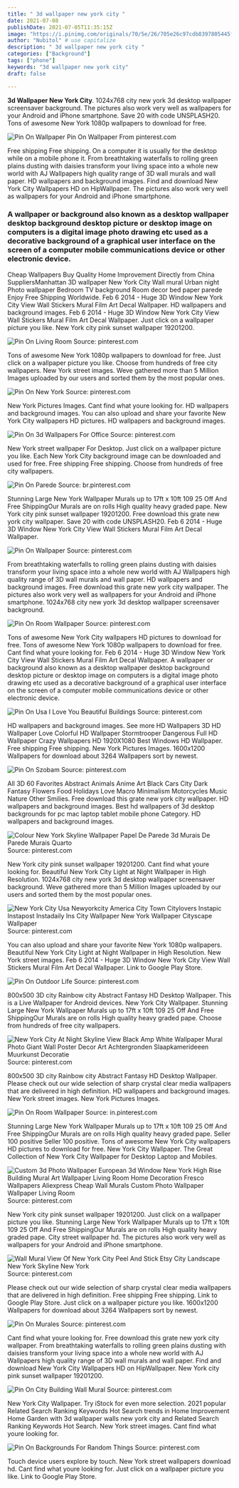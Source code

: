 ```yaml
---
title: " 3d wallpaper new york city "
date: 2021-07-08
publishDate: 2021-07-05T11:35:15Z
image: "https://i.pinimg.com/originals/70/5e/26/705e26c97cdb8397805445fe2fbf5b40.jpg"
author: "Nubitol" # use capitalize
description: " 3d wallpaper new york city "
categories: ["Background"]
tags: ["phone"]
keywords: "3d wallpaper new york city"
draft: false

---
```



**3d Wallpaper New York City**. 1024x768 city new york 3d desktop wallpaper screensaver background. The pictures also work very well as wallpapers for your Android and iPhone smartphone. Save 20 with code UNSPLASH20. Tons of awesome New York 1080p wallpapers to download for free.

![Pin On Wallpaper](https://i.pinimg.com/originals/07/06/2c/07062c467bc1353e6cba63558bb90129.jpg "Pin On Wallpaper")
Pin On Wallpaper From pinterest.com


Free shipping Free shipping. On a computer it is usually for the desktop while on a mobile phone it. From breathtaking waterfalls to rolling green plains dusting with daisies transform your living space into a whole new world with AJ Wallpapers high quality range of 3D wall murals and wall paper. HD wallpapers and background images. Find and download New York City Wallpapers HD on HipWallpaper. The pictures also work very well as wallpapers for your Android and iPhone smartphone.

### A wallpaper or background also known as a desktop wallpaper desktop background desktop picture or desktop image on computers is a digital image photo drawing etc used as a decorative background of a graphical user interface on the screen of a computer mobile communications device or other electronic device.

Cheap Wallpapers Buy Quality Home Improvement Directly from China SuppliersManhattan 3D wallpaper New York City Wall mural Urban night Photo wallpaper Bedroom TV background Room decor bed paper parede Enjoy Free Shipping Worldwide. Feb 6 2014 - Huge 3D Window New York City View Wall Stickers Mural Film Art Decal Wallpaper. HD wallpapers and background images. Feb 6 2014 - Huge 3D Window New York City View Wall Stickers Mural Film Art Decal Wallpaper. Just click on a wallpaper picture you like. New York city pink sunset wallpaper 19201200.


![Pin On Living Room](https://i.pinimg.com/originals/00/c6/68/00c668a9180557c93025082096629085.jpg "Pin On Living Room")
Source: pinterest.com

Tons of awesome New York 1080p wallpapers to download for free. Just click on a wallpaper picture you like. Choose from hundreds of free city wallpapers. New York street images. Weve gathered more than 5 Million Images uploaded by our users and sorted them by the most popular ones.

![Pin On New York](https://i.pinimg.com/originals/6f/3c/be/6f3cbebdc0ec1f5652a9803d8e80e62f.jpg "Pin On New York")
Source: pinterest.com

New York Pictures Images. Cant find what youre looking for. HD wallpapers and background images. You can also upload and share your favorite New York City wallpapers HD pictures. HD wallpapers and background images.

![Pin On 3d Wallpapers For Office](https://i.pinimg.com/originals/4a/c6/03/4ac6036d82bc45d855c35257d0d40d80.jpg "Pin On 3d Wallpapers For Office")
Source: pinterest.com

New York street wallpaper For Desktop. Just click on a wallpaper picture you like. Each New York City background image can be downloaded and used for free. Free shipping Free shipping. Choose from hundreds of free city wallpapers.

![Pin On Parede](https://i.pinimg.com/originals/8b/f4/e2/8bf4e2b0496f40ced192a202127d50b3.jpg "Pin On Parede")
Source: br.pinterest.com

Stunning Large New York Wallpaper Murals up to 17ft x 10ft 109 25 Off And Free ShippingOur Murals are on rolls High quality heavy graded pape. New York city pink sunset wallpaper 19201200. Free download this grate new york city wallpaper. Save 20 with code UNSPLASH20. Feb 6 2014 - Huge 3D Window New York City View Wall Stickers Mural Film Art Decal Wallpaper.

![Pin On Wallpaper](https://i.pinimg.com/originals/07/06/2c/07062c467bc1353e6cba63558bb90129.jpg "Pin On Wallpaper")
Source: pinterest.com

From breathtaking waterfalls to rolling green plains dusting with daisies transform your living space into a whole new world with AJ Wallpapers high quality range of 3D wall murals and wall paper. HD wallpapers and background images. Free download this grate new york city wallpaper. The pictures also work very well as wallpapers for your Android and iPhone smartphone. 1024x768 city new york 3d desktop wallpaper screensaver background.

![Pin On Room Wallpaper](https://i.pinimg.com/originals/e2/65/55/e26555e15b5a9cb989e4900adfc591a0.jpg "Pin On Room Wallpaper")
Source: pinterest.com

Tons of awesome New York City wallpapers HD pictures to download for free. Tons of awesome New York 1080p wallpapers to download for free. Cant find what youre looking for. Feb 6 2014 - Huge 3D Window New York City View Wall Stickers Mural Film Art Decal Wallpaper. A wallpaper or background also known as a desktop wallpaper desktop background desktop picture or desktop image on computers is a digital image photo drawing etc used as a decorative background of a graphical user interface on the screen of a computer mobile communications device or other electronic device.

![Pin On Usa I Love You Beautiful Buildings](https://i.pinimg.com/originals/0a/a5/62/0aa56245916604ee8545dd381a945650.jpg "Pin On Usa I Love You Beautiful Buildings")
Source: pinterest.com

HD wallpapers and background images. See more HD Wallpapers 3D HD Wallpaper Love Colorful HD Wallpaper Stormtrooper Dangerous Full HD Wallpaper Crazy Wallpapers HD 1920X1080 Best Windows HD Wallpaper. Free shipping Free shipping. New York Pictures Images. 1600x1200 Wallpapers for download about 3264 Wallpapers sort by newest.

![Pin On Szobam](https://i.pinimg.com/originals/14/4d/b4/144db42cba8117a1941ad1a52453eafe.jpg "Pin On Szobam")
Source: pinterest.com

All 3D 60 Favorites Abstract Animals Anime Art Black Cars City Dark Fantasy Flowers Food Holidays Love Macro Minimalism Motorcycles Music Nature Other Smilies. Free download this grate new york city wallpaper. HD wallpapers and background images. Best hd wallpapers of 3d desktop backgrounds for pc mac laptop tablet mobile phone Category. HD wallpapers and background images.

![Colour New York Skyline Wallpaper Papel De Parede 3d Murais De Parede Murais Quarto](https://i.pinimg.com/originals/04/01/6f/04016f8b8f050a1cc85bdcd388477ae1.jpg "Colour New York Skyline Wallpaper Papel De Parede 3d Murais De Parede Murais Quarto")
Source: pinterest.com

New York city pink sunset wallpaper 19201200. Cant find what youre looking for. Beautiful New York City Light at Night Wallpaper in High Resolution. 1024x768 city new york 3d desktop wallpaper screensaver background. Weve gathered more than 5 Million Images uploaded by our users and sorted them by the most popular ones.

![New York City Usa Newyorkcity America City Town Citylovers Instapic Instapost Instadaily Ins City Wallpaper New York Wallpaper Cityscape Wallpaper](https://i.pinimg.com/originals/c6/7f/b0/c67fb044ddf2086a2c049b2ff5aff3b3.jpg "New York City Usa Newyorkcity America City Town Citylovers Instapic Instapost Instadaily Ins City Wallpaper New York Wallpaper Cityscape Wallpaper")
Source: pinterest.com

You can also upload and share your favorite New York 1080p wallpapers. Beautiful New York City Light at Night Wallpaper in High Resolution. New York street images. Feb 6 2014 - Huge 3D Window New York City View Wall Stickers Mural Film Art Decal Wallpaper. Link to Google Play Store.

![Pin On Outdoor Life](https://i.pinimg.com/originals/3a/d7/9c/3ad79c5fdc574324138cc55c67066719.jpg "Pin On Outdoor Life")
Source: pinterest.com

800x500 3D city Rainbow city Abstract Fantasy HD Desktop Wallpaper. This is a Live Wallpaper for Android devices. New York City Wallpaper. Stunning Large New York Wallpaper Murals up to 17ft x 10ft 109 25 Off And Free ShippingOur Murals are on rolls High quality heavy graded pape. Choose from hundreds of free city wallpapers.

![New York City At Night Skyline View Black Amp White Wallpaper Mural Photo Giant Wall Poster Decor Art Achtergronden Slaapkamerideeen Muurkunst Decoratie](https://i.pinimg.com/originals/ef/d9/4a/efd94a07b97509c933f32f568574d701.jpg "New York City At Night Skyline View Black Amp White Wallpaper Mural Photo Giant Wall Poster Decor Art Achtergronden Slaapkamerideeen Muurkunst Decoratie")
Source: pinterest.com

800x500 3D city Rainbow city Abstract Fantasy HD Desktop Wallpaper. Please check out our wide selection of sharp crystal clear media wallpapers that are delivered in high definition. HD wallpapers and background images. New York street images. New York Pictures Images.

![Pin On Room Wallpaper](https://i.pinimg.com/originals/51/57/7e/51577e81522bff41a526f39e76c23038.jpg "Pin On Room Wallpaper")
Source: in.pinterest.com

Stunning Large New York Wallpaper Murals up to 17ft x 10ft 109 25 Off And Free ShippingOur Murals are on rolls High quality heavy graded pape. Seller 100 positive Seller 100 positive. Tons of awesome New York City wallpapers HD pictures to download for free. New York City Wallpaper. The Great Collection of New York City Wallpaper for Desktop Laptop and Mobiles.

![Custom 3d Photo Wallpaper European 3d Window New York High Rise Building Mural Art Wallpaper Living Room Home Decoration Fresco Wallpapers Aliexpress Cheap Wall Murals Custom Photo Wallpaper Wallpaper Living Room](https://i.pinimg.com/originals/c6/a0/b8/c6a0b874b6c9281dc92bb0f1a43eb8fa.jpg "Custom 3d Photo Wallpaper European 3d Window New York High Rise Building Mural Art Wallpaper Living Room Home Decoration Fresco Wallpapers Aliexpress Cheap Wall Murals Custom Photo Wallpaper Wallpaper Living Room")
Source: pinterest.com

New York city pink sunset wallpaper 19201200. Just click on a wallpaper picture you like. Stunning Large New York Wallpaper Murals up to 17ft x 10ft 109 25 Off And Free ShippingOur Murals are on rolls High quality heavy graded pape. City street wallpaper hd. The pictures also work very well as wallpapers for your Android and iPhone smartphone.

![Wall Mural View Of New York City Peel And Stick Etsy City Landscape New York Skyline New York](https://i.pinimg.com/originals/e4/fe/67/e4fe6775eff544cf0e546708d933f68e.jpg "Wall Mural View Of New York City Peel And Stick Etsy City Landscape New York Skyline New York")
Source: pinterest.com

Please check out our wide selection of sharp crystal clear media wallpapers that are delivered in high definition. Free shipping Free shipping. Link to Google Play Store. Just click on a wallpaper picture you like. 1600x1200 Wallpapers for download about 3264 Wallpapers sort by newest.

![Pin On Murales](https://i.pinimg.com/originals/60/22/56/6022567171cf3676fb2fa7ec381c61ca.jpg "Pin On Murales")
Source: pinterest.com

Cant find what youre looking for. Free download this grate new york city wallpaper. From breathtaking waterfalls to rolling green plains dusting with daisies transform your living space into a whole new world with AJ Wallpapers high quality range of 3D wall murals and wall paper. Find and download New York City Wallpapers HD on HipWallpaper. New York city pink sunset wallpaper 19201200.

![Pin On City Building Wall Mural](https://i.pinimg.com/originals/b4/2c/d2/b42cd20673a927f137b882f29930136d.jpg "Pin On City Building Wall Mural")
Source: pinterest.com

New York City Wallpaper. Try iStock for even more selection. 2021 popular Related Search Ranking Keywords Hot Search trends in Home Improvement Home Garden with 3d wallpaper walls new york city and Related Search Ranking Keywords Hot Search. New York street images. Cant find what youre looking for.

![Pin On Backgrounds For Random Things](https://i.pinimg.com/originals/70/5e/26/705e26c97cdb8397805445fe2fbf5b40.jpg "Pin On Backgrounds For Random Things")
Source: pinterest.com

Touch device users explore by touch. New York street wallpapers download hd. Cant find what youre looking for. Just click on a wallpaper picture you like. Link to Google Play Store.

